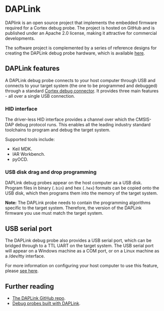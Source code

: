 # DAPLink

DAPlink is an open source project that implements the embedded firmware required for a Cortex debug probe. The project is hosted on GitHub and is published under an Apache 2.0 license, making it attractive for commercial developments.

The software project is complemented by a series of reference designs for creating the DAPLink debug probe hardware, which is available [here](https://docs.mbed.com/docs/mbed-hardware-development-kit/en/latest/).

## DAPLink features

A DAPLink debug probe connects to your host computer through USB and connects to your target system (the one to be programmed and debugged) through a standard [Cortex debug connector](http://infocenter.arm.com/help/topic/com.arm.doc.faqs/attached/13634/cortex_debug_connectors.pdf). It provides three main features - all over a single USB connection.

### HID interface 

The driver-less HID interface provides a channel over which the CMSIS-DAP debug protocol runs. This enables all the leading industry standard toolchains to program and debug the target system. 

Supported tools include:

  * Keil MDK.
  * IAR Workbench.
  * pyOCD.

### USB disk drag and drop programming 

DAPLink debug probes appear on the host computer as a USB disk. Program files in binary (``.bin``) and hex (``.hex``) formats can be copied onto the USB disk, which then programs them into the memory of the target system.

<span class="notes">**Note:** The DAPLink probe needs to contain the programming algorithms specific to the target system. Therefore, the version of the DAPLink firmware you use must match the target system.</span>

## USB serial port 

The DAPLink debug probe also provides a USB serial port, which can be bridged through to a TTL UART on the target system.
The USB serial port will appear on a Windows machine as a COM port, or on a Linux machine as a /dev/tty interface.

For more information on configuring your host computer to use this feature, please [see here](../getting_started/serial_communication.md).

## Further reading

* [The DAPLink GitHub repo](https://github.com/ARMmbed/DAPLink/blob/master/README.md).
* [Debug probes built with DAPLink](https://developer.mbed.org/platforms/SWDAP-LPC11U35).
